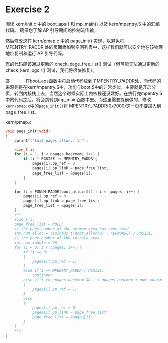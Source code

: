# Exercise 2

阅读 kern/init.c 中的 boot_aps() 和 mp_main() 以及 kern/mpentry.S 中的汇编代码。 确保您了解 AP 引导期间的控制流传输。 

然后修改您在 kern/pmap.c 中的 page_init() 实现，以避免将 MPENTRY_PADDR 处的页面添加到空闲列表中，这样我们就可以安全地在该物理地址复制和运行 AP 引导代码。 

您的代码应该通过更新的 check_page_free_list() 测试（但可能无法通过更新的 check_kern_pgdir() 测试，我们将很快修复）。



答：
　　 在boot_aps函数中将启动代码放到了MPENTRY_PADDR处，而代码的来源则是在kern/mpentry.S中，功能与boot.S中的非常类似，主要就是开启分页，转到内核栈上去，当然这个时候实际上内核栈还没建好。在执行完mpentry.S中的代码之后，将会跳转到mp_main函数中去。而这里需要提前做的，修改 `kern/pmap.c`中的`page_init()`将 MPENTRY_PADDR(0x7000)这一页不要加入到page_free_list。



kern/pmap.c

```c
void page_init(void)
{
    cprintf("Init pages alloc...\n");

    size_t i;
    for (i = 1; i < npages_basemem; i++) {
        if (i * PGSIZE != MPENTRY_PADDR){
            pages[i].pp_ref = 0;
            pages[i].pp_link = page_free_list;
            page_free_list = &pages[i];
        }
    }

    for (i = PGNUM(PADDR(boot_alloc(0))); i < npages; i++) {
        pages[i].pp_ref = 0;
        pages[i].pp_link = page_free_list;
        page_free_list = &pages[i];
    }
    /**
    size_t i;
    page_free_list = NULL;
    // the page number of the extmem area has been used
    int num_alloc = ((uint32_t)boot_alloc(0) - KERNBASE) / PGSIZE;
    // the page number of the io hole area 
    int num_iohole = 96;
    for (i = 0; i < npages; i++) {
        if (i == 0)
        {
            pages[i].pp_ref = 1;
        }
        else if(i == MPENTRY_PADDR / PGSIZE)
            continue;
        else if(i >= npages_basemem && i < npages_basemem + num_iohole + num_alloc)
        {
            pages[i].pp_ref = 1;
        }
        else
        {
            pages[i].pp_ref = 0;
            pages[i].pp_link = page_free_list;
            page_free_list = &pages[i];
        }
    }
	**/
}
```

